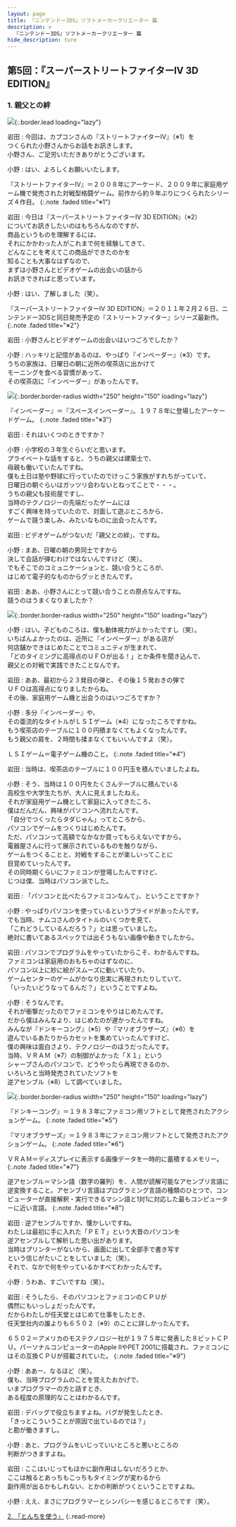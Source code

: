 ```yaml
---
layout: page
title: 『ニンテンドー3DS』ソフトメーカークリエーター 篇
description: >
  『ニンテンドー3DS』ソフトメーカークリエーター 篇
hide_description: ture
---
```


## 第5回：『スーパーストリートファイターIV 3D EDITION』

### 1. 親父との絆

![](/interviews/jp/3ds/creators/vol1/img/mainvisual1.jpg){:.border.lead loading="lazy"}

岩田
: 今回は、カプコンさんの『ストリートファイターIV』（※1）を<br>つくられた小野さんからお話をお訊きします。<br>小野さん、ご足労いただきありがとうございます。

小野
: はい、よろしくお願いいたします。

『ストリートファイターIV』＝２００８年にアーケード、２００９年に家庭用ゲーム機で発売された対戦型格闘ゲーム。前作から約９年ぶりにつくられたシリーズ４作目。
{:.note .faded title="※1"}

岩田
: 今日は『スーパーストリートファイターIV 3D EDITION』（※2）<br>についてお訊きしたいのはもちろんなのですが、<br>商品というものを理解するには、<br>それにかかわった人がこれまで何を経験してきて、<br>どんなことを考えてこの商品ができたのかを<br>知ることも大事なはずなので、<br>まずは小野さんとビデオゲームの出会いの話から<br>お訊きできればと思っています。

小野
: はい、了解しました（笑）。

『スーパーストリートファイターIV 3D EDITION』＝２０１１年２月２６日、ニンテンドー3DSと同日発売予定の『ストリートファイター』シリーズ最新作。
{:.note .faded title="※2"}

岩田
: 小野さんとビデオゲームの出会いはいつごろでしたか？

小野
: ハッキリと記憶があるのは、やっぱり『インベーダー』（※3）です。<br>うちの家族は、日曜日の朝に近所の喫茶店に出かけて<br>モーニングを食べる習慣があって、<br>その喫茶店に『インベーダー』があったんです。

![](/interviews/jp/3ds/creators/vol1/img/photo1.jpg){:.border.border-radius width="250" height="150"  loading="lazy"}


『インベーダー』＝『スペースインベーダー』。１９７８年に登場したアーケードゲーム。
{:.note .faded title="※3"}

岩田
: それはいくつのときですか？

小野
: 小学校の３年生ぐらいだと思います。<br>プライベートな話をすると、うちの親父は建築士で、<br>母親も働いていたんですね。<br>僕も土日は塾や野球に行っていたのでけっこう家族がすれちがっていて、<br>日曜日の朝ぐらいはガッツリ会わないとねってことで・・・。<br>うちの親父も技術屋ですし、<br>当時のテクノロジーの先端だったゲームには<br>すごく興味を持っていたので、対面して遊ぶところから、<br>ゲームで競う楽しみ、みたいなものに出会ったんです。

岩田
: ビデオゲームがつないだ「親父との絆」、ですね。

小野
: まあ、日曜の朝の男同士ですから<br>決して会話が弾むわけではないんですけど（笑）。<br>でもそこでのコミュニケーションと、競い合うところが、<br>はじめて電子的なものからグッときたんです。

岩田
: ああ、小野さんにとって競い合うことの原点なんですね。<br>競うのはうまくなりましたか？

![](/interviews/jp/3ds/creators/vol1/img/photo2.jpg){:.border.border-radius width="250" height="150"  loading="lazy"}

小野
: はい。子どものころは、僕も動体視力がよかったですし（笑）。<br>いちばんよかったのは、近所に『インベーダー』がある店が<br>何店舗かできはじめたことでコミュニティが生まれて、<br>「どのタイミングに高得点のＵＦＯが出る！」とか条件を聞き込んで、<br>親父との対戦で実践できたことなんです。

岩田
: ああ、最初から２３発目の弾と、その後１５発おきの弾で<br>ＵＦＯは高得点になりましたからね。<br>その後、家庭用ゲーム機と出会うのはいつごろですか？

小野
: 多分『インベーダー』や、<br>その亜流的なタイトルがＬＳＩゲーム（※4）になったころですかね。<br>もう喫茶店のテーブルに１００円積まなくてもよくなったんです。<br>もう親父の肩を、２時間も揉まなくてもいいんですよ（笑）。

ＬＳＩゲーム＝電子ゲーム機のこと。
{:.note .faded title="※4"}

岩田
: 当時は、喫茶店のテーブルに１００円玉を積んでいましたよね。

小野
: そう、当時は１００円をたくさんテーブルに積んでいる<br>高校生や大学生たちが、大人に見えましたねえ。<br>それが家庭用ゲーム機として家庭に入ってきたころ、<br>僕はだんだん、興味がパソコンへ流れたんです。<br>「自分でつくったらタダじゃん」ってところから、<br>パソコンでゲームをつくりはじめたんです。<br>ただ、パソコンって高額でなかなか買ってもらえないですから。<br>電器屋さんに行って展示されているものを触りながら、<br>ゲームをつくることと、対戦をすることが楽しいってことに<br>目覚めていったんです。<br>その同時期くらいにファミコンが登場したんですけど、<br>じつは僕、当時はパソコン派でした。

岩田
: 「パソコンと比べたらファミコンなんて」、ということですか？

小野
: やっぱりパソコンを使っているというプライドがあったんです。<br>でも当時、ナムコさんのタイトルのいくつかを見て、<br>「これどうしているんだろう？」とは思っていました。<br>絶対に書いてあるスペックでは出そうもない画像や動きでしたから。

岩田
: パソコンでプログラムをやっていたからこそ、わかるんですね。<br>ファミコンは家庭用のおもちゃのはずなのに、<br>パソコン以上に妙に絵がスムーズに動いていたり、<br>ゲームセンターのゲームがかなり忠実に再現されたりしていて、<br>「いったいどうなってるんだ？」ということですよね。

小野
: そうなんです。<br>それが衝撃だったのでファミコンをやりはじめたんです。<br>だから僕はみんなより、はじめたのが遅かったんですね。<br>みんなが『ドンキーコング』（※5）や『マリオブラザーズ』（※6）を<br>遊んでいるあたりからカセットを集めていったんですけど、<br>僕の興味は面白さより、テクノロジーのほうだったんです。<br>当時、ＶＲＡＭ（※7）の制御がよかった「Ｘ１」という<br>シャープさんのパソコンで、どうやったら再現できるのか、<br>いろいろと当時発売されていたソフトを<br>逆アセンブル（※8）して調べていました。

![](/interviews/jp/3ds/creators/vol1/img/photo3.jpg){:.border.border-radius width="250" height="150"  loading="lazy"}


『ドンキーコング』＝１９８３年にファミコン用ソフトとして発売されたアクションゲーム。
{:.note .faded title="※5"}

『マリオブラザーズ』＝１９８３年にファミコン用ソフトとして発売されたアクションゲーム。
{:.note .faded title="※6"}

ＶＲＡＭ＝ディスプレイに表示する画像データを一時的に蓄積するメモリー。
{:.note .faded title="※7"}

逆アセンブル＝マシン語（数字の羅列）を、人間が読解可能なアセンブリ言語に逆変換すること。アセンブリ言語はプログラミング言語の種類のひとつで、コンピューターが直接解釈・実行できるマシン語と1対1に対応した最もコンピューターに近い言語。
{:.note .faded title="※8"}

岩田
: 逆アセンブルですか、懐かしいですね。<br>わたしは最初に手に入れた「ＰＥＴ」という大昔のパソコンを<br>逆アセンブルして解析した思い出があります。<br>当時はプリンターがないから、画面に出して全部手で書き写す<br>という信じがたいことをしていました（笑）。<br>それで、なかで何をやっているかすべてわかったんです。

小野
: うわあ、すごいですね（笑）。

岩田
: そうしたら、そのパソコンとファミコンのＣＰＵが<br>偶然にもいっしょだったんです。<br>だからわたしが任天堂とはじめて仕事をしたとき、<br>任天堂社内の誰よりも６５０２（※9）のことに詳しかったんです。

６５０２＝アメリカのモステクノロジー社が１９７５年に発表した８ビットＣＰＵ。パーソナルコンピューターのApple IIやPET 2001に搭載され、ファミコンにはその互換ＣＰＵが搭載されていた。
{:.note .faded title="※9"}

小野
: ああー、なるほど（笑）。<br>僕も、当時プログラムのことを覚えたおかげで、<br>いまプログラマーの方と話すとき、<br>ある程度の原理的なことはわかるんです。

岩田
: デバッグで役立ちますよね。バグが発生したとき、<br>「きっとこういうことが原因で出ているのでは？」<br>と勘が働きますし。

小野
: あと、プログラムをいじっていいところと悪いところの<br>判断がつきますよね。

岩田
: ここはいじってもほかに副作用はしないだろうとか、<br>ここは触るとあっちもこっちもタイミングが変わるから<br>副作用が出るかもしれない、とかの判断がつくということですよね。

小野
: ええ、まさにプログラマーとシンパシーを感じるところです（笑）。



[2. 「とんちを使う」](2.md)
{:.read-more}
